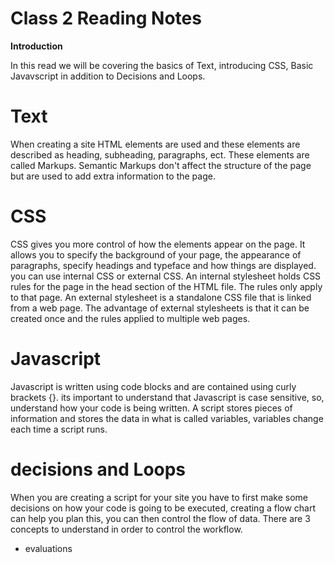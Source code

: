 # Class 2 Reading Notes

**Introduction**

In this read we will be covering the basics of Text, introducing CSS, Basic Javavscript in addition to Decisions and Loops.

# Text

When creating a site HTML elements are used and these elements are described as heading, subheading, paragraphs, ect. These elements are called Markups. Semantic Markups don't affect the structure of the page but are used to add extra information to the page. 

# CSS

CSS gives you more control of how the elements appear on the page. It allows you to specify the background of your page, the appearance of paragraphs, specify headings and typeface and how things are displayed. you can use internal CSS or external CSS. An internal stylesheet holds CSS rules for the page in the head section of the HTML file. The rules only apply to that page. An external stylesheet is a standalone CSS file that is linked from a web page. The advantage of external stylesheets is that it can be created once and the rules applied to multiple web pages.
# Javascript

Javascript is written using code blocks and are contained using curly brackets {}. its important to understand that Javascript is case sensitive, so, understand how your code is being written. A script stores pieces of information and stores the data in what is called variables, variables change each time a script runs.  

# decisions and Loops

 When you are creating a script for your site you have to first make some decisions on how your code is going to be executed, creating a flow chart can help you plan this, you can then control the flow of data. There are 3 concepts to understand in order to control the workflow.
 - evaluations 
